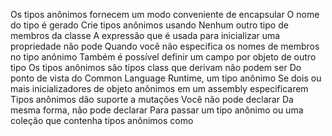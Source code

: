 Os tipos anônimos fornecem um modo conveniente de encapsular 
                                                      O nome do tipo é gerado 
Crie tipos anônimos usando 
    Nenhum outro tipo de membros da classe
            A expressão que é usada para inicializar uma propriedade não pode 
Quando você não especifica os nomes de membros no tipo anônimo
Também é possível definir um campo por objeto de outro tipo
Os tipos anônimos são tipos class que derivam 
não podem ser 
Do ponto de vista do Common Language Runtime, um tipo anônimo
Se dois ou mais inicializadores de objeto anônimos em um assembly especificarem 
Tipos anônimos dão suporte a mutações 
Você não pode declarar 
                                              Da mesma forma, não pode declarar 
Para passar um tipo anônimo ou uma coleção que contenha tipos anônimos como 
